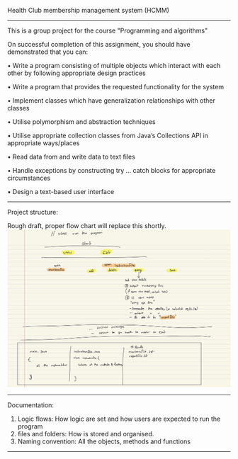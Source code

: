 Health Club membership management system (HCMM)
_________________________________________________________________________________________________________________________
This is a group project for the course "Programming and algorithms" 

On successful completion of this assignment, you should have demonstrated that you can:

• Write a program consisting of multiple objects which interact with each other by following appropriate design practices

• Write a program that provides the requested functionality for the system

• Implement classes which have generalization relationships with other classes

• Utilise polymorphism and abstraction techniques

• Utilise appropriate collection classes from Java’s Collections API in appropriate ways/places

• Read data from and write data to text files

• Handle exceptions by constructing try … catch blocks for appropriate circumstances

• Design a text-based user interface
_________________________________________________________________________________________________________________________

Project structure:

Rough draft, proper flow chart will replace this shortly.
![img.png](img.png)

_________________________________________________________________________________________________________________________

Documentation:
1. Logic flows: How logic are set and how users are expected to run the program
2. files and folders: How is stored and organised.
3. Naming convention: All the objects, methods and functions



_________________________________________________________________________________________________________________________
